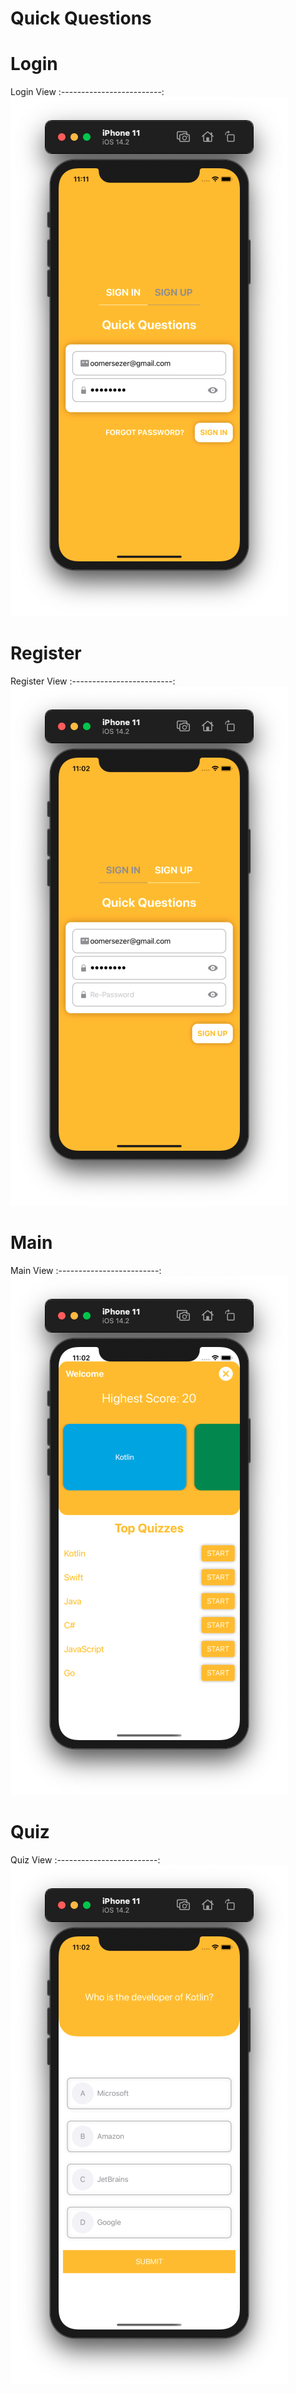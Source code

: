 # Quick Questions

# Login
Login View
:-------------------------:
![Login View](/images/login.png)

# Register
Register View
:-------------------------:
![Login View](/images/register.png)

# Main
Main View
:-------------------------:
![Main View](/images/main.png)

# Quiz
Quiz View
:-------------------------:
![Quiz View](/images/quiz.png)